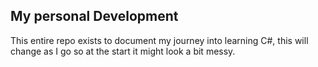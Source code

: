 ## My personal Development

This entire repo exists to document my journey into learning C#, this will change as I go so at the start it might look a bit messy.